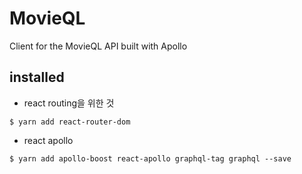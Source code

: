 # MovieQL

Client for the MovieQL API built with Apollo

## installed
- react routing을 위한 것
~~~
$ yarn add react-router-dom
~~~

- react apollo
~~~
$ yarn add apollo-boost react-apollo graphql-tag graphql --save
~~~